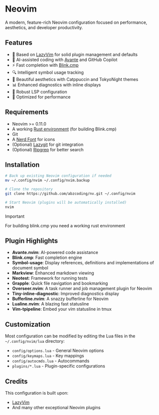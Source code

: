 # Neovim

A modern, feature-rich Neovim configuration focused on performance, aesthetics, and developer productivity.

## Features

- 🚀 Based on [LazyVim](https://github.com/LazyVim/LazyVim) for solid plugin management and defaults
- 🧠 AI-assisted coding with [Avante](https://github.com/yetone/avante.nvim) and GitHub Copilot
- ⚡ Fast completion with [Blink.cmp](https://github.com/saghen/blink.cmp)
- 🔍 Intelligent symbol usage tracking
- 🎨 Beautiful aesthetics with Catppuccin and TokyoNight themes
- 📊 Enhanced diagnostics with inline displays
- 📝 Robust LSP configuration
- 🔧 Optimized for performance

## Requirements

- Neovim >= 0.11.0
- A working [Rust environment](https://www.rust-lang.org/tools/install) (for building Blink.cmp)
- Git
- A [Nerd Font](https://www.nerdfonts.com/) for icons
- (Optional) [Lazygit](https://github.com/jesseduffield/lazygit) for git integration
- (Optional) [Ripgrep](https://github.com/BurntSushi/ripgrep) for better search

## Installation

```bash
# Back up existing Neovim configuration if needed
mv ~/.config/nvim ~/.config/nvim.backup

# Clone the repository
git clone https://github.com/abzcoding/nv.git ~/.config/nvim

# Start Neovim (plugins will be automatically installed)
nvim
```

> [!IMPORTANT]
> For building blink.cmp you need a working rust environment


## Plugin Highlights

- **Avante.nvim**: AI-powered code assistance
- **Blink.cmp**: Fast completion engine
- **Symbol-usage**: Display references, definitions and implementations of document symbol
- **Markview**: Enhanced markdown viewing
- **Neotest**: Framework for running tests
- **Grapple**: Quick file navigation and bookmarking
- **Overseer.nvim**: A task runner and job management plugin for Neovim
- **Tiny-inline-diagnostic**: Improved diagnostics display
- **Bufferline.nvim**: A snazzy bufferline for Neovim
- **Lualine.nvim**: A blazing fast statusline
- **Vim-tpipeline**: Embed your vim statusline in tmux


## Customization

Most configuration can be modified by editing the Lua files in the `~/.config/nvim/lua` directory:

- `config/options.lua` - General Neovim options
- `config/keymaps.lua` - Key mappings
- `config/autocmds.lua` - Autocommands
- `plugins/*.lua` - Plugin-specific configurations

## Credits

This configuration is built upon:

- [LazyVim](https://github.com/LazyVim/LazyVim)
- And many other exceptional Neovim plugins
